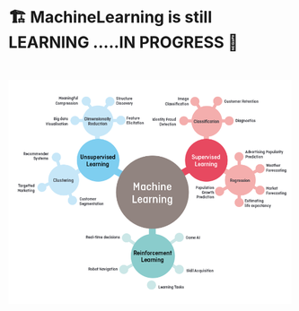 

#  🏗️  MachineLearning is still LEARNING .....IN PROGRESS 🚧 


<br>

<p align="center">
  <img width="600" height="400" src="../../PlayGround/ResourcesFiles/AI_ML_DL_DS/ML_MachineLearningTypes.png" alt="ML_MachineLearningTypes">
</p>

